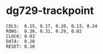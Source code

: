 # dg729-trackpoint

```
COLS:  0.15, 0.17, 0.20, 0.13, 0.24
ROWS:  0.30, 0.31, 0.29, 0.02
CLOCK: 0.03
DATA:  0.28
RESET: 0.10
```
